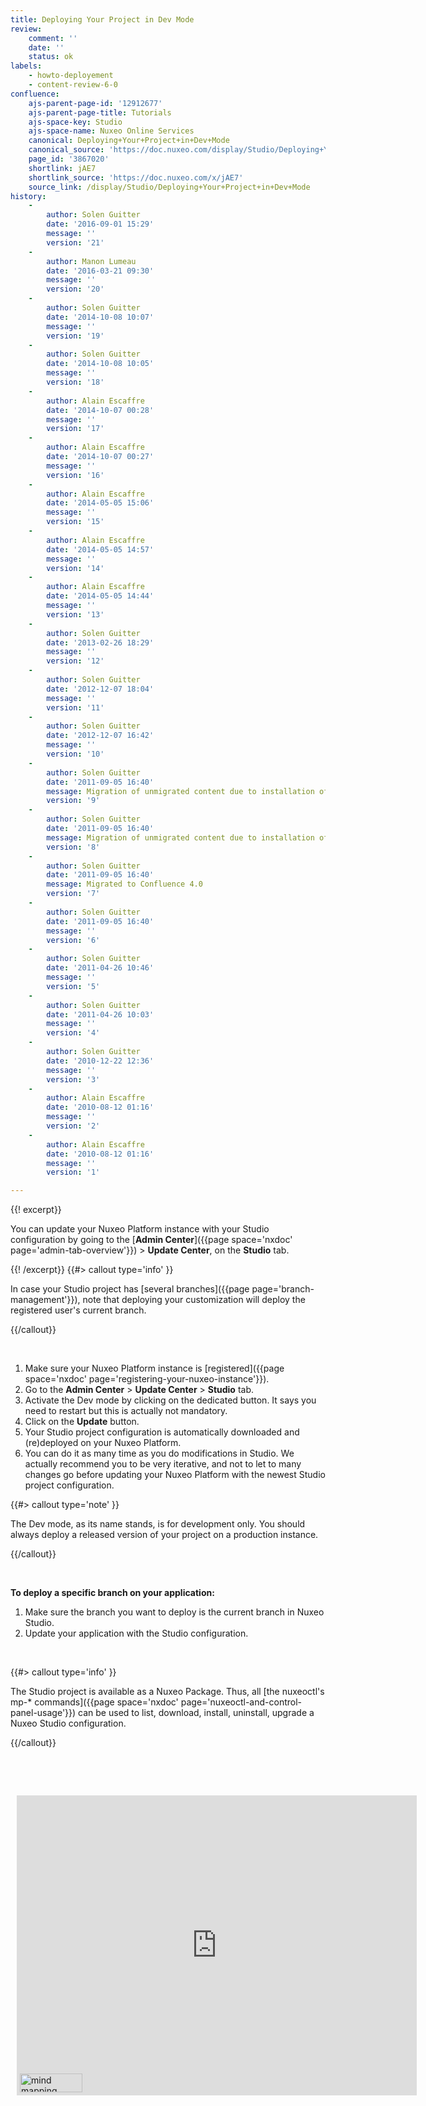 ```yaml
---
title: Deploying Your Project in Dev Mode
review:
    comment: ''
    date: ''
    status: ok
labels:
    - howto-deployement
    - content-review-6-0
confluence:
    ajs-parent-page-id: '12912677'
    ajs-parent-page-title: Tutorials
    ajs-space-key: Studio
    ajs-space-name: Nuxeo Online Services
    canonical: Deploying+Your+Project+in+Dev+Mode
    canonical_source: 'https://doc.nuxeo.com/display/Studio/Deploying+Your+Project+in+Dev+Mode'
    page_id: '3867020'
    shortlink: jAE7
    shortlink_source: 'https://doc.nuxeo.com/x/jAE7'
    source_link: /display/Studio/Deploying+Your+Project+in+Dev+Mode
history:
    - 
        author: Solen Guitter
        date: '2016-09-01 15:29'
        message: ''
        version: '21'
    - 
        author: Manon Lumeau
        date: '2016-03-21 09:30'
        message: ''
        version: '20'
    - 
        author: Solen Guitter
        date: '2014-10-08 10:07'
        message: ''
        version: '19'
    - 
        author: Solen Guitter
        date: '2014-10-08 10:05'
        message: ''
        version: '18'
    - 
        author: Alain Escaffre
        date: '2014-10-07 00:28'
        message: ''
        version: '17'
    - 
        author: Alain Escaffre
        date: '2014-10-07 00:27'
        message: ''
        version: '16'
    - 
        author: Alain Escaffre
        date: '2014-05-05 15:06'
        message: ''
        version: '15'
    - 
        author: Alain Escaffre
        date: '2014-05-05 14:57'
        message: ''
        version: '14'
    - 
        author: Alain Escaffre
        date: '2014-05-05 14:44'
        message: ''
        version: '13'
    - 
        author: Solen Guitter
        date: '2013-02-26 18:29'
        message: ''
        version: '12'
    - 
        author: Solen Guitter
        date: '2012-12-07 18:04'
        message: ''
        version: '11'
    - 
        author: Solen Guitter
        date: '2012-12-07 16:42'
        message: ''
        version: '10'
    - 
        author: Solen Guitter
        date: '2011-09-05 16:40'
        message: Migration of unmigrated content due to installation of a new plugin
        version: '9'
    - 
        author: Solen Guitter
        date: '2011-09-05 16:40'
        message: Migration of unmigrated content due to installation of a new plugin
        version: '8'
    - 
        author: Solen Guitter
        date: '2011-09-05 16:40'
        message: Migrated to Confluence 4.0
        version: '7'
    - 
        author: Solen Guitter
        date: '2011-09-05 16:40'
        message: ''
        version: '6'
    - 
        author: Solen Guitter
        date: '2011-04-26 10:46'
        message: ''
        version: '5'
    - 
        author: Solen Guitter
        date: '2011-04-26 10:03'
        message: ''
        version: '4'
    - 
        author: Solen Guitter
        date: '2010-12-22 12:36'
        message: ''
        version: '3'
    - 
        author: Alain Escaffre
        date: '2010-08-12 01:16'
        message: ''
        version: '2'
    - 
        author: Alain Escaffre
        date: '2010-08-12 01:16'
        message: ''
        version: '1'

---
```

{{! excerpt}}

You can update your Nuxeo Platform instance with your Studio configuration by going to the&nbsp;[**Admin Center**]({{page space='nxdoc' page='admin-tab-overview'}})&nbsp;> **Update Center**, on the **Studio** tab.

{{! /excerpt}} {{#> callout type='info' }}

In case your Studio project has&nbsp;[several branches]({{page page='branch-management'}}), note that deploying your customization will deploy the registered user's current branch.

{{/callout}}

&nbsp;

1.  Make sure your Nuxeo Platform instance is [registered]({{page space='nxdoc' page='registering-your-nuxeo-instance'}}).
2.  Go to the **Admin Center** > **Update Center** > **Studio** tab.
3.  Activate the Dev mode by clicking on the dedicated button.
    It says you need to restart but this is actually not mandatory.
4.  Click on the **Update** button.
5.  Your Studio project configuration is automatically downloaded and (re)deployed on your Nuxeo Platform.
6.  You can do it as many time as you do modifications in Studio. We actually recommend you to be very iterative, and not to let to many changes go before updating your Nuxeo Platform with the newest Studio project configuration.

{{#> callout type='note' }}

The Dev mode, as its name stands, is for development only. You should always deploy a released version of your project on a production instance.

{{/callout}}

&nbsp;

**To deploy a specific branch on your application:**

1.  Make sure the branch you want to deploy is the current branch in Nuxeo Studio.
2.  Update your application with the Studio configuration.

&nbsp;

{{#> callout type='info' }}

The Studio project is available as a Nuxeo Package. Thus, all [the nuxeoctl's mp-* commands]({{page space='nxdoc' page='nuxeoctl-and-control-panel-usage'}}) can be used to list, download, install, uninstall, upgrade a Nuxeo Studio configuration.

{{/callout}}

&nbsp;

&nbsp;

<div style="width: 640px; height: 480px; margin: 10px; position: relative;"><iframe allowfullscreen frameborder="0" style="width:640px; height:480px" src="https://www.lucidchart.com/documents/embeddedchart/eb497f4a-ac4a-46f5-879a-376372ffc333"></iframe><a href="https://www.lucidchart.com/pages/examples/mind_mapping_software" style="margin: 0; padding: 0; border: none; display: inline-block; position: absolute; bottom: 5px; left: 5px;"><img alt="mind mapping software"title="Lucidchart online diagrams"style="width: 100px; height: 30px; margin: 0; padding: 0; border-image: none; border: none; display: block"src="https://www.lucidchart.com/img/diagrams-lucidchart.png"/></a></div>